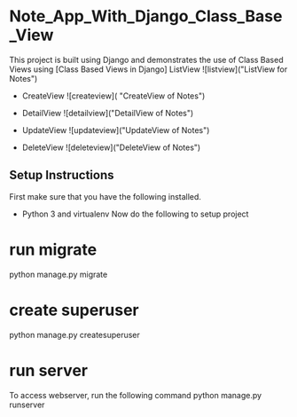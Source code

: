 # Note_App_With_Django_Class_Base_View
This project is built using Django and demonstrates the use of Class Based Views using [Class Based Views in Django]
 ListView
![listview]("ListView for Notes")

* CreateView
![createview]( "CreateView of Notes")

* DetailView
![detailview]("DetailView of Notes")

* UpdateView
![updateview]("UpdateView of Notes")

* DeleteView
![deleteview]("DeleteView of Notes")

## Setup Instructions
First make sure that you have the following installed.
* Python 3 and virtualenv
Now do the following to setup project

# run migrate
python manage.py migrate

# create superuser
python manage.py createsuperuser

# run server
To access webserver, run the following command
python manage.py runserver
